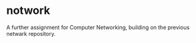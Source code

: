 notwork
=======

A further assignment for Computer Networking, building on the previous netwark repository.
